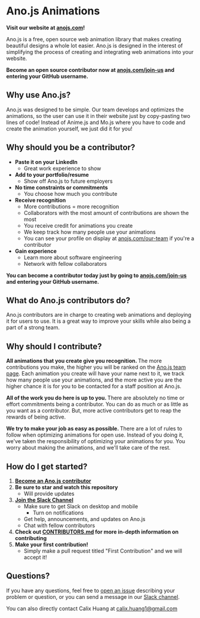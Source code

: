 # Ano.js Animations

<b> Visit our website at [anojs.com](https://anojs.com)! </b>

Ano.js is a free, open source web animation library that makes creating beautiful designs a whole lot easier. Ano.js is designed in the interest of simplifying the process of creating and integrating web animations into your website. 

<b> Become an open source contributor now at [anojs.com/join-us](https://anojs.com/join-us) and entering your GitHub username. </b>

## Why use Ano.js?
Ano.js was designed to be simple. Our team develops and optimizes the animations, so the user can use it in their website just by copy-pasting two lines of code! Instead of Anime.js and Mo.js where you have to code and create the animation yourself, we just did it for you!

## Why should you be a contributor?
- <b> Paste it on your LinkedIn </b>
  - Great work experience to show
- <b> Add to your portfolio/resume </b>
  - Show off Ano.js to future employers
- <b> No time constraints or commitments </b>
  - You choose how much you contribute
- <b> Receive recognition </b>
  - More contributions = more recognition
  - Collaborators with the most amount of contributions are shown the most
  - You receive credit for animations you create
  - We keep track how many people use your animations
  - You can see your profile on display at [anojs.com/our-team](https://anojs.com/our-team) if you're a contributor
- <b> Gain experience </b>
  - Learn more about software engineering
  - Network with fellow collaborators
  
<b> You can become a contributor today just by going to [anojs.com/join-us](https://anojs.com/join-us) and entering your GitHub username. </b>

## What do Ano.js contributors do?
Ano.js contributors are in charge to creating web animations and deploying it for users to use. It is a great way to improve your skills while also being a part of a strong team.

## Why should I contribute?
<b> All animations that you create give you recognition. </b> The more contributions you make, the higher you will be ranked on the [Ano.js team page](https://anojs.com/our-team). Each animation you create will have your name next to it, we track how many people use your animations, and the more active you are the higher chance it is for you to be contacted for a staff position at Ano.js.

<b> All of the work you do here is up to you. </b> There are absolutely no time or effort commitments being a contributor. You can do as much or as little as you want as a contributor. But, more active contributors get to reap the rewards of being active.

<b> We try to make your job as easy as possible. </b> There are a lot of rules to follow when optimizing animations for open use. Instead of you doing it, we've taken the responsibility of optimizing your animations for you. You worry about making the animations, and we'll take care of the rest.

## How do I get started?
1. <b> [Become an Ano.js contributor](https://anojs.com/join-us) </b>
2. <b> Be sure to star and watch this repository </b>
    - Will provide updates
3. <b> [Join the Slack Channel](https://join.slack.com/t/anojs-project/shared_invite/enQtOTY1NTI5MTU0Mjg5LWRmY2ZlMjE2MTYyM2ZlYmZiNWYzY2E4NGJmNDgwNWU3MjZjNTIwZmVhODc1M2M2N2M1MzE2NDFkNDM4NTgxNGU)  </b>
    - Make sure to get Slack on desktop and mobile
      - Turn on notifications
    - Get help, announcements, and updates on Ano.js
    - Chat with fellow contributors 
4. <b> Check out [CONTRIBUTORS.md](CONTRIBUTORS.md) for more in-depth information on contributing </b>
5. <b> Make your first contribution! </b>
    - Simply make a pull request titled "First Contribution" and we will accept it!
  

## Questions?
If you have any questions, feel free to [open an issue](https://github.com/anojs/anojs-animations/issues) describing your problem or question, or you can send a message in our [Slack channel](https://join.slack.com/t/anojs-project/shared_invite/zt-d99cjldx-7tX76s2mfcAWkNh~Uryj9w).

You can also directly contact Calix Huang at calix.huang1@gmail.com
